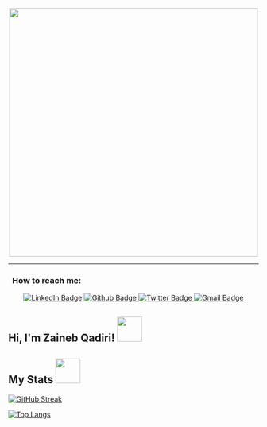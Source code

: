 <div id="header" align="center">
  <img src="https://media0.giphy.com/media/LMcB8XospGZO8UQq87/giphy.gif" width="500"/>
</div>


---
### &nbsp; How to reach me:

<p id="badges" align="center">
  <a href="your-linkedin-URL">
    <img src="https://img.shields.io/badge/LinkedIn-blue?style=for-the-badge&logo=linkedin&logoColor=white" alt="LinkedIn Badge"/>
  </a>
  <a href="your-youtube-URL">
    <img src="https://img.shields.io/badge/Github-black?style=for-the-badge&logo=github&logoColor=white" alt="Github Badge"/>
  </a>
  <a href="your-twitter-URL">
    <img src="https://img.shields.io/badge/Twitter-blue?style=for-the-badge&logo=twitter&logoColor=white" alt="Twitter Badge"/>
  </a>
  <a href="your-twitter-URL">
    <img src="https://img.shields.io/badge/Gmail-red?style=for-the-badge&logo=gmail&logoColor=white" alt="Gmail Badge"/>
  </a>
</p>


<h2> Hi, I'm Zaineb Qadiri! <img src="https://media2.giphy.com/media/NMBl7NxAlPDrOgq6aQ/giphy.gif" width="50"></h2>

<h2> My Stats <img src="https://media2.giphy.com/media/NMBl7NxAlPDrOgq6aQ/giphy.gif" width="50"></h2>

[![GitHub Streak](http://github-readme-streak-stats.herokuapp.com?user=Zqadiri&theme=dark&background=000000)](https://git.io/streak-stats)

[![Top Langs](https://github-readme-stats.vercel.app/api/top-langs/?username=Zqadiri&layout=compact&theme=vision-friendly-dark)](https://github.com/anuraghazra/github-readme-stats)
 
<div align="center">
<img src="https://komarev.com/ghpvc/?username=Zqadiri&style=flat-square&color=blue" alt=""/>
</div>
